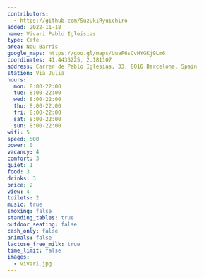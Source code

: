 ```yaml
---
contributors:
  - https://github.com/SuzukiRyuichiro
added: 2022-11-18
name: Vivari Pablo Igleisias
type: Cafe
area: Nou Barris
google_maps: https://goo.gl/maps/UuaF6sCvHYGKj9Lm6
coordinates: 41.4433225, 2.181107
address: Carrer de Pablo Iglesias, 33, 8016 Barcelona, Spain
station: Via Julia
hours:
  mon: 8:00-22:00
  tue: 8:00-22:00
  wed: 8:00-22:00
  thu: 8:00-22:00
  fri: 8:00-22:00
  sat: 8:00-22:00
  sun: 8:00-22:00
wifi: 5
speed: 500
power: 0
vacancy: 4
comfort: 3
quiet: 1
food: 3
drinks: 3
price: 2
view: 4
toilets: 2
music: true
smoking: false
standing_tables: true
outdoor_seating: false
cash_only: false
animals: false
lactose_free_milk: true
time_limit: false
images:
  - vivari.jpg
---
```

